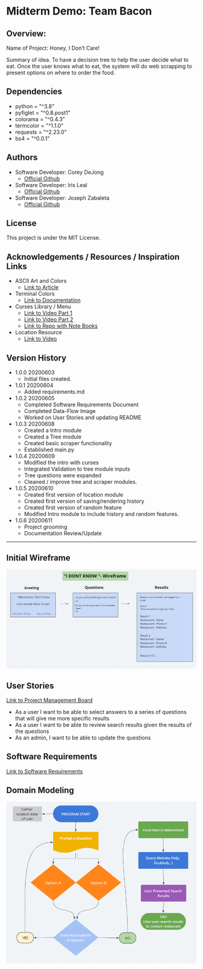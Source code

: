 # Midterm Demo: Team Bacon
 
## Overview:  
Name of Project: Honey, I Don’t Care!  
  
Summary of idea.
To have a decision tree to help the user decide what to eat. Once the user knows what to eat, the system will do web scrapping to present options on where to order the food.  

## Dependencies  
- python = "^3.8"
- pyfiglet = "^0.8.post1"  
- colorama = "^0.4.3"
- termcolor = "^1.1.0"
- requests = "^2.23.0"
- bs4 = "^0.0.1"

## Authors  
- Software Developer: Corey DeJong
    - [Official Github](https://github.com/CoreyDeJong)  
- Software Developer: Iris Leal
    - [Official Github](https://github.com/ilealm)  
- Software Developer: Joseph Zabaleta
  - [Official Github](https://github.com/joseph-zabaleta)  

## License  
This project is under the MIT License.

## Acknowledgements / Resources / Inspiration Links
- ASCII Art and Colors  
    - [Link to Article](https://stackoverflow.com/questions/9632995/how-to-easily-print-ascii-art-text)  
- Terminal Colors  
    - [Link to Documentation](https://pypi.org/project/termcolor/)  
- Curses Library / Menu  
    - [Link to Video Part 1](https://www.youtube.com/watch?v=BK7YvpTT4Sw&list=PLyb_C2HpOQSBxk3yBBcrUHReH9BwMUYhG)  
    - [Link to Video Part 2](https://www.youtube.com/watch?v=zwMsmBsC1GM)  
    - [Link to Repo with Note Books](https://github.com/nikhilkumarsingh/python-curses-tut)    
- Location Resource  
    - [Link to Video](https://www.youtube.com/watch?v=OlSQ2TEP3oc)  

## Version History  
- 1.0.0 20200603
    - Initial files created. 
- 1.0.1 20200604  
    - Added requirements.md  
- 1.0.2 20200605  
    - Completed Software Requirements Document  
    - Completed Data-Flow Image  
    - Worked on User Stories and updating README
- 1.0.3 20200608  
    - Created a Intro module 
    - Created a Tree module
    - Created basic scraper functionality
    - Established main.py    
- 1.0.4 20200609  
    - Modified the intro with curses  
    - Integrated Validation to tree module inputs  
    - Tree questions were expanded  
    - Cleaned / improve tree and scraper modules.  
- 1.0.5 20200610  
    - Created first version of location module  
    - Created first version of saving/rendering history  
    - Created first version of random feature  
    - Modified Intro module to include history and random features.  
- 1.0.6 20200611  
    - Project grooming  
    - Documentation Review/Update  

---

## Initial Wireframe  
![wireframe](assets/wireframe.png)

## User Stories 
[Link to Project Management Board](https://trello.com/b/wWMxIXzY/i-dont-know)  

- As a user I want to be able to select answers to a series of questions that will give me more specific results
- As a user I want to be able to review search results given the results of the questions
- As an admin, I want to be able to update the questions


## Software Requirements  
[Link to Software Requirements](requirements.md)

## Domain Modeling  
![Domain Model](./assets/data-flow.png)